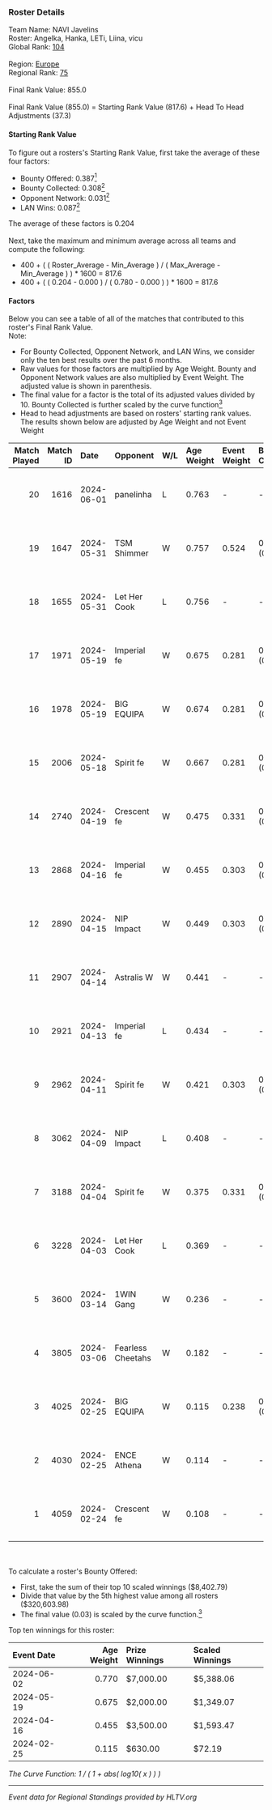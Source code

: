 ### Roster Details<br />
Team Name: NAVI Javelins<br />
Roster: Angelka, Hanka, LETi, Liina, vicu<br />
Global Rank: [104](../standings_global.md)<br />
<br />
Region: [Europe]( ../standings_europe.md)<br />
Regional Rank: [75]( ../standings_europe.md)<br />
<br />
Final Rank Value:  855.0<br />
<br />
Final Rank Value (855.0) = Starting Rank Value (817.6) + Head To Head Adjustments (37.3)<br />

#### Starting Rank Value<br />
To figure out a rosters's Starting Rank Value, first take the average of these four factors:<br />
- Bounty Offered: 0.387[<sup>1</sup>](#table2)
- Bounty Collected: 0.308[<sup>2</sup>](#table1)
- Opponent Network: 0.031[<sup>2</sup>](#table1)
- LAN Wins: 0.087[<sup>2</sup>](#table1)

The average of these factors is 0.204<br />
<br />
Next, take the maximum and minimum average across all teams and compute the following:<br />
- 400 + ( ( Roster_Average - Min_Average ) / ( Max_Average - Min_Average ) ) * 1600 = 817.6
- 400 + ( ( 0.204 - 0.000 ) / ( 0.780 - 0.000 ) ) * 1600 = 817.6


#### Factors<br />
Below you can see a table of all of the matches that contributed to this roster's Final Rank Value.<br />
Note:<br />

- For Bounty Collected, Opponent Network, and LAN Wins, we consider only the ten best results over the past 6 months.
- Raw values for those factors are multiplied by Age Weight. Bounty and Opponent Network values are also multiplied by Event Weight. The adjusted value is shown in parenthesis.
- The final value for a factor is the total of its adjusted values divided by 10. Bounty Collected is further scaled by the curve function[<sup>3</sup>](#curveFunction)
- Head to head adjustments are based on rosters' starting rank values. The results shown below are adjusted by Age Weight and not Event Weight
<span id="table1"></span><br />


| Match Played | Match ID | Date       | Opponent          | W/L | Age Weight | Event Weight | Bounty Collected | Opponent Network | LAN Wins  | H2H Adj. | Roster                            |
| -: | -: | :- | :- | :- | :- | :- | :- | :- | :- | -: | :- |
|           20 |     1616 | 2024-06-01 | panelinha         | L   | 0.763      | -            | -                | -                | -         |   -12.00 | Angelka, Hanka, LETi, Liina, vicu |
|           19 |     1647 | 2024-05-31 | TSM Shimmer       | W   | 0.757      | 0.524        | 0.020 (0.008)    | 0.195 (0.077)    | 1 (0.757) |     7.51 | Angelka, Hanka, LETi, Liina, vicu |
|           18 |     1655 | 2024-05-31 | Let Her Cook      | L   | 0.756      | -            | -                | -                | -         |   -10.45 | Angelka, Hanka, LETi, Liina, vicu |
|           17 |     1971 | 2024-05-19 | Imperial fe       | W   | 0.675      | 0.281        | 0.128 (0.024)    | 0.294 (0.056)    | 0 (0.000) |    15.68 | Angelka, Hanka, LETi, Liina, vicu |
|           16 |     1978 | 2024-05-19 | BIG EQUIPA        | W   | 0.674      | 0.281        | 0.017 (0.003)    | 0.146 (0.028)    | 0 (0.000) |     8.67 | Angelka, Hanka, LETi, Liina, vicu |
|           15 |     2006 | 2024-05-18 | Spirit fe         | W   | 0.667      | 0.281        | 0.005 (0.001)    | 0.139 (0.026)    | 0 (0.000) |     5.13 | Angelka, Hanka, LETi, Liina, vicu |
|           14 |     2740 | 2024-04-19 | Crescent fe       | W   | 0.475      | 0.331        | 0.004 (0.001)    | 0.076 (0.012)    | 0 (0.000) |     3.80 | Angelka, Hanka, LETi, Liina, vicu |
|           13 |     2868 | 2024-04-16 | Imperial fe       | W   | 0.455      | 0.303        | 0.128 (0.018)    | 0.294 (0.041)    | 0 (0.000) |    11.06 | Angelka, Hanka, LETi, Liina, vicu |
|           12 |     2890 | 2024-04-15 | NIP Impact        | W   | 0.449      | 0.303        | 0.005 (0.001)    | 0.224 (0.030)    | 0 (0.000) |     5.33 | Angelka, Hanka, LETi, Liina, vicu |
|           11 |     2907 | 2024-04-14 | Astralis W        | W   | 0.441      | -            | -                | -                | 0 (0.000) |     3.34 | Angelka, Hanka, LETi, Liina, vicu |
|           10 |     2921 | 2024-04-13 | Imperial fe       | L   | 0.434      | -            | -                | -                | -         |    -3.04 | Angelka, Hanka, LETi, Liina, vicu |
|            9 |     2962 | 2024-04-11 | Spirit fe         | W   | 0.421      | 0.303        | 0.005 (0.001)    | 0.139 (0.018)    | 0 (0.000) |     3.81 | Angelka, Hanka, LETi, Liina, vicu |
|            8 |     3062 | 2024-04-09 | NIP Impact        | L   | 0.408      | -            | -                | -                | -         |    -8.19 | Angelka, Hanka, LETi, Liina, vicu |
|            7 |     3188 | 2024-04-04 | Spirit fe         | W   | 0.375      | 0.331        | 0.005 (0.001)    | 0.139 (0.017)    | 0 (0.000) |     3.48 | Angelka, Hanka, LETi, Liina, vicu |
|            6 |     3228 | 2024-04-03 | Let Her Cook      | L   | 0.369      | -            | -                | -                | -         |    -4.23 | Angelka, Hanka, LETi, Liina, vicu |
|            5 |     3600 | 2024-03-14 | 1WIN Gang         | W   | 0.236      | -            | -                | -                | -         |     2.08 | Angelka, Hanka, LETi, Liina, vicu |
|            4 |     3805 | 2024-03-06 | Fearless Cheetahs | W   | 0.182      | -            | -                | -                | -         |     1.79 | Angelka, Hanka, LETi, Liina, vicu |
|            3 |     4025 | 2024-02-25 | BIG EQUIPA        | W   | 0.115      | 0.238        | 0.017 (0.000)    | 0.146 (0.004)    | -         |     1.56 | Angelka, Hanka, LETi, Liina, vicu |
|            2 |     4030 | 2024-02-25 | ENCE Athena       | W   | 0.114      | -            | -                | -                | -         |     0.97 | Angelka, Hanka, LETi, Liina, vicu |
|            1 |     4059 | 2024-02-24 | Crescent fe       | W   | 0.108      | -            | -                | -                | -         |     1.01 | Angelka, Hanka, LETi, Liina, vicu |

<br />
<span id="table2"></span><br />
To calculate a roster's Bounty Offered:<br />

- First, take the sum of their top 10 scaled winnings ($8,402.79)
- Divide that value by the 5th highest value among all rosters ($320,603.98)
- The final value (0.03) is scaled by the curve function.[<sup>3</sup>](#curveFunction)

Top ten winnings for this roster:<br />

| Event Date | Age Weight | Prize Winnings | Scaled Winnings |
| :- | -: | :- | :- |
| 2024-06-02 |      0.770 | $7,000.00      | $5,388.06       |
| 2024-05-19 |      0.675 | $2,000.00      | $1,349.07       |
| 2024-04-16 |      0.455 | $3,500.00      | $1,593.47       |
| 2024-02-25 |      0.115 | $630.00        | $72.19          |


<span id="curveFunction"></span>_The Curve Function: 1 / ( 1 + abs( log10( x ) ) )_<br />

---
_Event data for Regional Standings provided by HLTV.org_<br />
